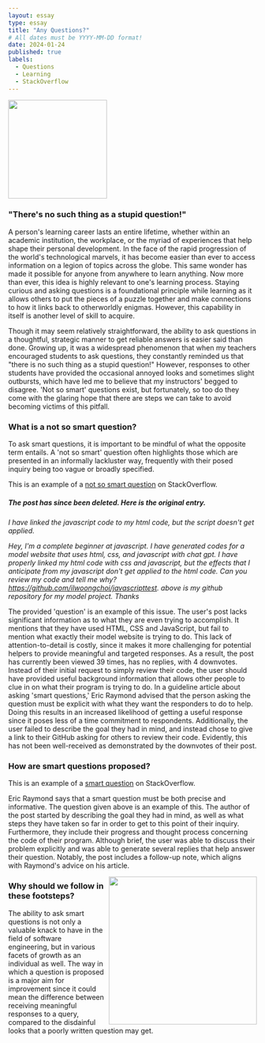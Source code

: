 ```yaml
---
layout: essay
type: essay
title: "Any Questions?"
# All dates must be YYYY-MM-DD format!
date: 2024-01-24
published: true
labels:
  - Questions
  - Learning
  - StackOverflow
---
```


<img width="200px" class="rounded float-start pe-4" src="https://theprimaryhead.files.wordpress.com/2017/10/screenshot_20171015-0124451495471234.png?w=994">

### "There's no such thing as a stupid question!"

A person's learning career lasts an entire lifetime, whether within an academic institution, the workplace, or the myriad of experiences that help shape their personal development. In the face of the rapid progression of the world's technological marvels, it has become easier than ever to access information on a legion of topics across the globe. This same wonder has made it possible for anyone from anywhere to learn anything. Now more than ever, this idea is highly relevant to one's learning process. Staying curious and asking questions is a foundational principle while learning as it allows others to put the pieces of a puzzle together and make connections to how it links back to otherworldly enigmas. However, this capability in itself is another level of skill to acquire.

Though it may seem relatively straightforward, the ability to ask questions in a thoughtful, strategic manner to get reliable answers is easier said than done. Growing up, it was a widespread phenomenon that when my teachers encouraged students to ask questions, they constantly reminded us that "there is no such thing as a stupid question!" However, responses to other students have provided the occasional annoyed looks and sometimes slight outbursts, which have led me to believe that my instructors' begged to disagree. 'Not so smart' questions exist, but fortunately, so too do they come with the glaring hope that there are steps we can take to avoid becoming victims of this pitfall. 


### What is a not so smart question? 

To ask smart questions, it is important to be mindful of what the opposite term entails. A 'not so smart' question often highlights those which are presented in an informally lackluster way, frequently with their posed inquiry being too vague or broadly specified. 

This is an example of a [not so smart question](https://stackoverflow.com/questions/77884605/i-have-linked-the-javascript-code-to-my-html-code-but-the-script-doesnt-get-app) on StackOverflow. 

##### The post has since been deleted. Here is the original entry. 

  *I have linked the javascript code to my html code, but the script doesn't get applied.*
  
  *Hey, I'm a complete beginner at javascript. I have generated codes for a model website that uses html, css, and javascript with chat gpt. I have properly linked my html code with css and javascript, but the effects that I anticipate from my javascript don't get applied to the html code. Can you review my code and tell me why? https://github.com/ilwoongchoi/javascripttest. above is my github repository for my model project. Thanks*

The provided 'question' is an example of this issue. The user's post lacks significant information as to what they are even trying to accomplish. It mentions that they have used HTML, CSS and JavaScript, but fail to mention what exactly their model website is trying to do. This lack of attention-to-detail is costly, since it makes it more challenging for potential helpers to provide meaningful and targeted responses. As a result, the post has currently been viewed 39 times, has no replies, with 4 downvotes. Instead of their initial request to simply review their code, the user should have provided useful background information that allows other people to clue in on what their program is trying to do. In a guideline article about asking 'smart questions,' Eric Raymond advised that the person asking the question must be explicit with what they want the responders to do to help. Doing this results in an increased likelihood of getting a useful response since it poses less of a time commitment to respondents. Additionally, the user failed to describe the goal they had in mind, and instead chose to give a link to their GitHub asking for others to review their code. Evidently, this has not been well-received as demonstrated by the downvotes of their post. 

### How are smart questions proposed?  

This is an example of a [smart question](https://stackoverflow.com/questions/77097920/middleware-for-next-auth-and-i18n-next-js-13-with-app-router) on StackOverflow. 

Eric Raymond says that a smart question must be both precise and informative. The question given above is an example of this. The author of the post started by describing the goal they had in mind, as well as what steps they have taken so far in order to get to this point of their inquiry. Furthermore, they include their progress and thought process concerning the code of their program. Although brief, the user was able to discuss their problem explicitly and was able to generate several replies that help answer their question. Notably, the post includes a follow-up note, which aligns with Raymond's advice on his article. 

<div style="float: right; margin-left: 10px;">
  <img width="300px" class="rounded" src="https://chronicle.brightspotcdn.com/dims4/default/32f0588/2147483647/strip/true/crop/972x510+0+12/resize/1200x630!/quality/90/?url=http%3A%2F%2Fchronicle-brightspot.s3.us-east-1.amazonaws.com%2F89%2F26%2F429c3aa4415580a788eeb771403d%2F6538-advice-guide-main.jpg"> 
</div>

### Why should we follow in these footsteps?

The ability to ask smart questions is not only a valuable knack to have in the field of software engineering, but in various facets of growth as an individual as well. The way in which a question is proposed is a major aim for improvement since it could mean the difference between receiving meaningful responses to a query, compared to the disdainful looks that a poorly written question may get. 

